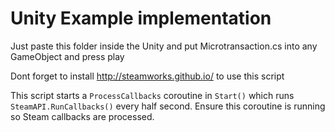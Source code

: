 # Unity Example implementation

Just paste this folder inside the Unity and put Microtransaction.cs into any GameObject and press play

Dont forget to install http://steamworks.github.io/ to use this script

This script starts a `ProcessCallbacks` coroutine in `Start()` which runs `SteamAPI.RunCallbacks()` every half second. Ensure this coroutine is running so Steam callbacks are processed.
